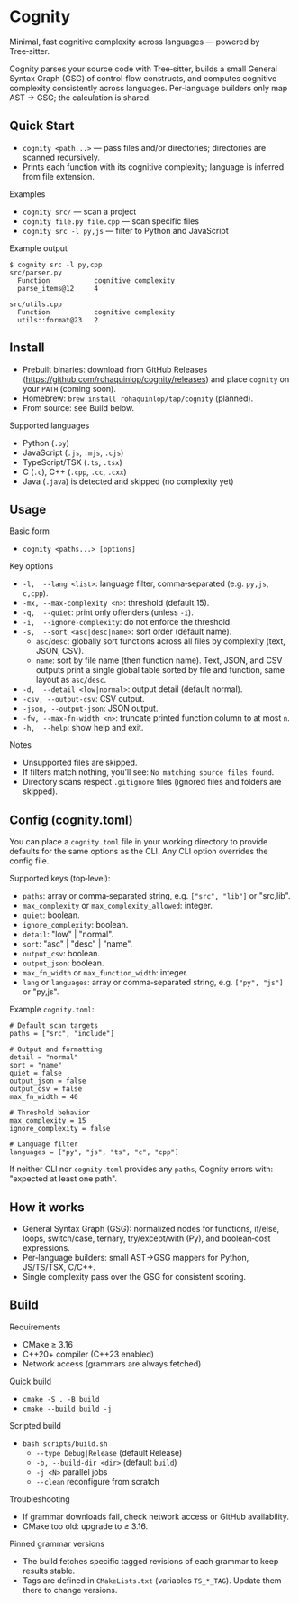 # Cognity

Minimal, fast cognitive complexity across languages — powered by Tree‑sitter.

Cognity parses your source code with Tree‑sitter, builds a small General Syntax Graph (GSG) of control‑flow constructs, and computes cognitive complexity consistently across languages. Per‑language builders only map AST → GSG; the calculation is shared.

## Quick Start

- `cognity <path...>` — pass files and/or directories; directories are scanned recursively.
- Prints each function with its cognitive complexity; language is inferred from file extension.

Examples
- `cognity src/` — scan a project
- `cognity file.py file.cpp` — scan specific files
- `cognity src -l py,js` — filter to Python and JavaScript

Example output
```
$ cognity src -l py,cpp
src/parser.py
  Function           cognitive complexity
  parse_items@12     4

src/utils.cpp
  Function           cognitive complexity
  utils::format@23   2
```

## Install

- Prebuilt binaries: download from GitHub Releases (https://github.com/rohaquinlop/cognity/releases) and place `cognity` on your `PATH` (coming soon).
- Homebrew: `brew install rohaquinlop/tap/cognity` (planned).
- From source: see Build below.

Supported languages
- Python (`.py`)
- JavaScript (`.js`, `.mjs`, `.cjs`)
- TypeScript/TSX (`.ts`, `.tsx`)
- C (`.c`), C++ (`.cpp`, `.cc`, `.cxx`)
- Java (`.java`) is detected and skipped (no complexity yet)

## Usage

Basic form
- `cognity <paths...> [options]`

Key options
- `-l,  --lang <list>`: language filter, comma‑separated (e.g. `py,js`, `c,cpp`).
- `-mx, --max-complexity <n>`: threshold (default 15).
- `-q,  --quiet`: print only offenders (unless `-i`).
- `-i,  --ignore-complexity`: do not enforce the threshold.
- `-s,  --sort <asc|desc|name>`: sort order (default name).
  - `asc`/`desc`: globally sort functions across all files by complexity (text, JSON, CSV).
  - `name`: sort by file name (then function name). Text, JSON, and CSV outputs print a single global table sorted by file and function, same layout as `asc/desc`.
- `-d,  --detail <low|normal>`: output detail (default normal).
- `-csv, --output-csv`: CSV output.
- `-json, --output-json`: JSON output.
- `-fw, --max-fn-width <n>`: truncate printed function column to at most `n`.
- `-h,  --help`: show help and exit.

Notes
- Unsupported files are skipped.
- If filters match nothing, you’ll see: `No matching source files found`.
- Directory scans respect `.gitignore` files (ignored files and folders are skipped).

## Config (cognity.toml)

You can place a `cognity.toml` file in your working directory to provide defaults for the same options as the CLI. Any CLI option overrides the config file.

Supported keys (top‑level):
- `paths`: array or comma‑separated string, e.g. `["src", "lib"]` or "src,lib".
- `max_complexity` or `max_complexity_allowed`: integer.
- `quiet`: boolean.
- `ignore_complexity`: boolean.
- `detail`: "low" | "normal".
- `sort`: "asc" | "desc" | "name".
- `output_csv`: boolean.
- `output_json`: boolean.
- `max_fn_width` or `max_function_width`: integer.
- `lang` or `languages`: array or comma‑separated string, e.g. `["py", "js"]` or "py,js".

Example `cognity.toml`:
```
# Default scan targets
paths = ["src", "include"]

# Output and formatting
detail = "normal"
sort = "name"
quiet = false
output_json = false
output_csv = false
max_fn_width = 40

# Threshold behavior
max_complexity = 15
ignore_complexity = false

# Language filter
languages = ["py", "js", "ts", "c", "cpp"]
```

If neither CLI nor `cognity.toml` provides any `paths`, Cognity errors with: "expected at least one path".

## How it works

- General Syntax Graph (GSG): normalized nodes for functions, if/else, loops, switch/case, ternary, try/except/with (Py), and boolean‑cost expressions.
- Per‑language builders: small AST→GSG mappers for Python, JS/TS/TSX, C/C++.
- Single complexity pass over the GSG for consistent scoring.

## Build

Requirements
- CMake ≥ 3.16
- C++20+ compiler (C++23 enabled)
- Network access (grammars are always fetched)

Quick build
- `cmake -S . -B build`
- `cmake --build build -j`

Scripted build
- `bash scripts/build.sh`
  - `--type Debug|Release` (default Release)
  - `-b, --build-dir <dir>` (default `build`)
  - `-j <N>` parallel jobs
  - `--clean` reconfigure from scratch

Troubleshooting
- If grammar downloads fail, check network access or GitHub availability.
- CMake too old: upgrade to ≥ 3.16.

Pinned grammar versions
- The build fetches specific tagged revisions of each grammar to keep results stable.
- Tags are defined in `CMakeLists.txt` (variables `TS_*_TAG`). Update them there to change versions.
